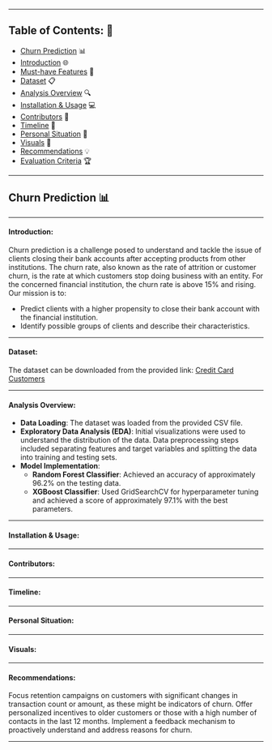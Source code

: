 

---

## Table of Contents: 📝
- [Churn Prediction](#churn-prediction) 📊
- [Introduction](#introduction) 🌐
- [Must-have Features](#must-have-features) 🌟
- [Dataset](#dataset) 📋
- [Analysis Overview](#analysis-overview) 🔍
- [Installation & Usage](#installation--usage) 💻
- [Contributors](#contributors) 👥
- [Timeline](#timeline) 📅
- [Personal Situation](#personal-situation) 📌
- [Visuals](#visuals) 🎨
- [Recommendations](#recommendations) 💡
- [Evaluation Criteria](#evaluation-criteria) 🏆

---

## Churn Prediction 📊

---

#### Introduction:
Churn prediction is a challenge posed to understand and tackle the issue of clients closing their bank accounts after accepting products from other institutions. The churn rate, also known as the rate of attrition or customer churn, is the rate at which customers stop doing business with an entity. For the concerned financial institution, the churn rate is above 15% and rising. Our mission is to:
- Predict clients with a higher propensity to close their bank account with the financial institution.
- Identify possible groups of clients and describe their characteristics.

---

#### Dataset:
The dataset can be downloaded from the provided link: [Credit Card Customers](https://www.kaggle.com/datasets/sakshigoyal7/credit-card-customers)

---

#### Analysis Overview:
- **Data Loading**: The dataset was loaded from the provided CSV file.
- **Exploratory Data Analysis (EDA)**: Initial visualizations were used to understand the distribution of the data. Data preprocessing steps included separating features and target variables and splitting the data into training and testing sets.
- **Model Implementation**:
  - **Random Forest Classifier**: Achieved an accuracy of approximately 96.2% on the testing data.
  - **XGBoost Classifier**: Used GridSearchCV for hyperparameter tuning and achieved a score of approximately 97.1% with the best parameters.

---

#### Installation & Usage:

---

#### Contributors:


---

#### Timeline:


---

#### Personal Situation:


---

#### Visuals:

---

#### Recommendations:
Focus retention campaigns on customers with significant changes in transaction count or amount, as these might be indicators of churn.
Offer personalized incentives to older customers or those with a high number of contacts in the last 12 months.
Implement a feedback mechanism to proactively understand and address reasons for churn.

---